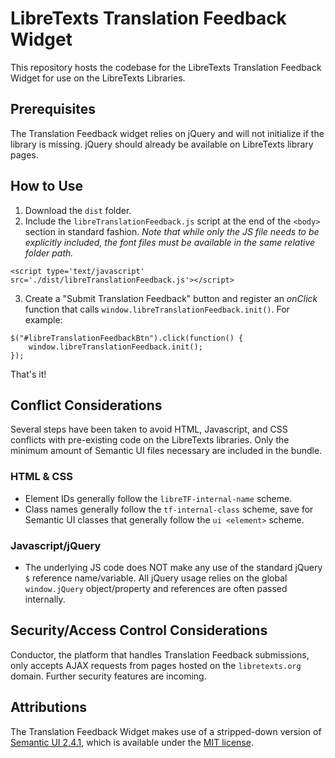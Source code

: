 # LibreTexts Translation Feedback Widget
This repository hosts the codebase for the LibreTexts Translation Feedback Widget
for use on the LibreTexts Libraries.

## Prerequisites
The Translation Feedback widget relies on jQuery and will not initialize if the
library is missing. jQuery should already be available on LibreTexts
library pages.

## How to Use
1. Download the `dist` folder.
2. Include the `libreTranslationFeedback.js` script at the end of the `<body>`
section in standard fashion. *Note that while only the JS file needs to be
explicitly included, the font files must be available in the same
relative folder path.*
```
<script type='text/javascript' src='./dist/libreTranslationFeedback.js'></script>
```
3. Create a "Submit Translation Feedback" button and register an *onClick* function
that calls `window.libreTranslationFeedback.init()`. For example:
```
$("#libreTranslationFeedbackBtn").click(function() {
    window.libreTranslationFeedback.init();
});
```
That's it!

## Conflict Considerations
Several steps have been taken to avoid HTML, Javascript, and CSS conflicts with
pre-existing code on the LibreTexts libraries. Only the minimum amount of
Semantic UI files necessary are included in the bundle.

### HTML & CSS
* Element IDs generally follow the `libreTF-internal-name` scheme.
* Class names generally follow the `tf-internal-class` scheme, save for Semantic
UI classes that generally follow the `ui <element>` scheme.

### Javascript/jQuery
* The underlying JS code does NOT make any use of the standard jQuery `$`
reference name/variable. All jQuery usage relies on the global `window.jQuery`
object/property and references are often passed internally.

## Security/Access Control Considerations
Conductor, the platform that handles Translation Feedback submissions, only accepts
AJAX requests from pages hosted on the `libretexts.org` domain. Further security
features are incoming.

## Attributions
The Translation Feedback Widget makes use of a stripped-down version of
[Semantic UI 2.4.1](https://semantic-ui.com/), which is available under the
[MIT license](https://opensource.org/licenses/MIT).
